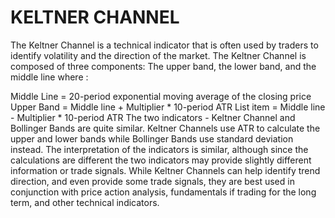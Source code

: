 # KELTNER CHANNEL
The Keltner Channel is a technical indicator that is often used by traders to identify volatility and the direction of the market.
The Keltner Channel is composed of three components: The upper band, the lower band, and the middle line where :

Middle Line = 20-period exponential moving average of the closing price
Upper Band = Middle line + Multiplier * 10-period ATR
List item = Middle line - Multiplier * 10-period ATR
The two indicators - Keltner Channel and Bollinger Bands are quite similar. Keltner Channels use ATR to calculate the upper and lower bands while Bollinger Bands use standard deviation instead.
The interpretation of the indicators is similar, although since the calculations are different the two indicators may provide slightly different information or trade signals.
While Keltner Channels can help identify trend direction, and even provide some trade signals, they are best used in conjunction with price action analysis, fundamentals if trading for the long term, and other technical indicators.
